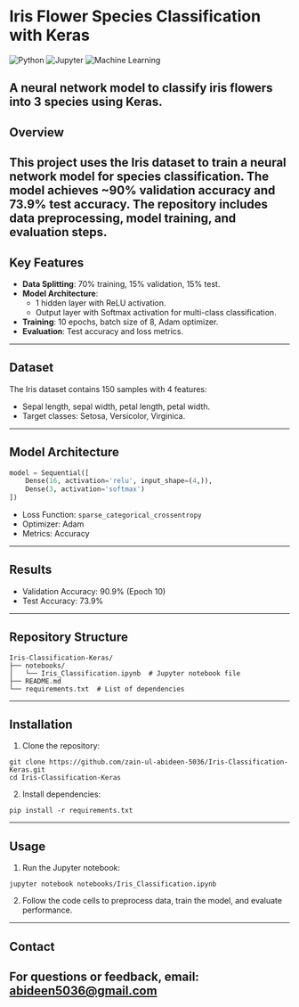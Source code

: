 # Iris Flower Species Classification with Keras

![Python](https://img.shields.io/badge/Python-3.7%2B-blue)
![Jupyter](https://img.shields.io/badge/Jupyter-Notebook-orange)
![Machine Learning](https://img.shields.io/badge/Machine-Learning-brightgreen)

A neural network model to classify iris flowers into 3 species using Keras.
---

## Overview
This project uses the **Iris dataset** to train a neural network model for species classification. The model achieves **~90% validation accuracy** and **73.9% test accuracy**. The repository includes data preprocessing, model training, and evaluation steps.
---

## Key Features
- **Data Splitting**: 70% training, 15% validation, 15% test.
- **Model Architecture**:  
  - 1 hidden layer with ReLU activation.
  - Output layer with Softmax activation for multi-class classification.
- **Training**: 10 epochs, batch size of 8, Adam optimizer.
- **Evaluation**: Test accuracy and loss metrics.
---

## Dataset
The Iris dataset contains 150 samples with 4 features:  
- Sepal length, sepal width, petal length, petal width.  
- Target classes: Setosa, Versicolor, Virginica.
---

##  Model Architecture
```python
model = Sequential([
    Dense(16, activation='relu', input_shape=(4,)),
    Dense(3, activation='softmax')
])
```
- Loss Function: ```sparse_categorical_crossentropy```
- Optimizer: Adam
- Metrics: Accuracy
---

## Results
- Validation Accuracy: 90.9% (Epoch 10)
- Test Accuracy: 73.9%
---

## Repository Structure
```
Iris-Classification-Keras/
├── notebooks/
│   └── Iris_Classification.ipynb  # Jupyter notebook file
├── README.md
└── requirements.txt  # List of dependencies
```
---

## Installation
1. Clone the repository:
```
git clone https://github.com/zain-ul-abideen-5036/Iris-Classification-Keras.git
cd Iris-Classification-Keras
```
2. Install dependencies:
```
pip install -r requirements.txt
```
---

## Usage
1. Run the Jupyter notebook:
```
jupyter notebook notebooks/Iris_Classification.ipynb
``` 
2. Follow the code cells to preprocess data, train the model, and evaluate performance.
---

## Contact
For questions or feedback, email: abideen5036@gmail.com
---

